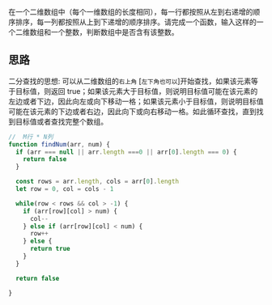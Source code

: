 在一个二维数组中（每个一维数组的长度相同），每一行都按照从左到右递增的顺序排序，每一列都按照从上到下递增的顺序排序。请完成一个函数，输入这样的一个二维数组和一个整数，判断数组中是否含有该整数。

## 思路

二分查找的思想: 可以从二维数组的`右上角` [`左下角也可以`]开始查找，如果该元素等于目标值，则返回 true；如果该元素大于目标值，则说明目标值可能在该元素的左边或者下边，因此向左或向下移动一格；如果该元素小于目标值，则说明目标值可能在该元素的下边或者右边，因此向下或向右移动一格。如此循环查找，直到找到目标值或者查找完整个数组。


```js
//  M行 * N列
function findNum(arr, num) {
  if (arr === null || arr.length ===0 || arr[0].length === 0) {
    return false
  }

  const rows = arr.length, cols = arr[0].length
  let row = 0, col = cols - 1

  while(row < rows && col > -1) {
    if (arr[row][col] > num) {
      col--
    } else if (arr[row][col] < num) {
      row++
    } else {
      return true
    }
  } 

  return false

}


```